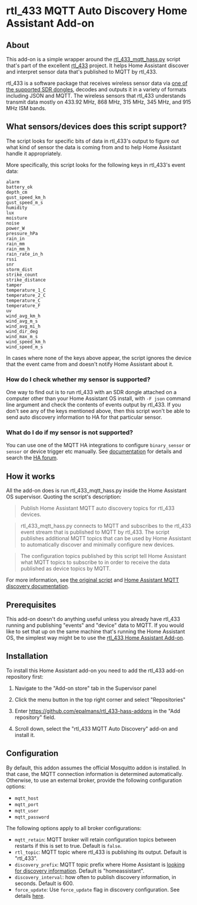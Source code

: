 # rtl_433 MQTT Auto Discovery Home Assistant Add-on

## About

This add-on is a simple wrapper around the [rtl_433_mqtt_hass.py](https://github.com/merbanan/rtl_433/blob/a20cd1a62caa52dad97e4a99f8373b2fba3986d9/examples/rtl_433_mqtt_hass.py) script that's part of the excellent [rtl_433](https://github.com/merbanan/rtl_433) project. It helps Home Assistant discover and interpret sensor data that's published to MQTT by rtl_433.

rtl_433 is a software package that receives wireless sensor data via [one of the supported SDR dongles](https://triq.org/rtl_433/HARDWARE.html), decodes and outputs it in a variety of formats including JSON and MQTT. The wireless sensors that rtl_433 understands transmit data mostly on 433.92 MHz, 868 MHz, 315 MHz, 345 MHz, and 915 MHz ISM bands.

## What sensors/devices does this script support?

The script looks for specific bits of data in rtl_433's output to figure out what kind of sensor the data is coming from and to help Home Assistant handle it appropriately.

More specifically, this script looks for the following keys in rtl_433's event data:
```
alarm
battery_ok
depth_cm
gust_speed_km_h
gust_speed_m_s
humidity
lux
moisture
noise
power_W
pressure_hPa
rain_in
rain_mm
rain_mm_h
rain_rate_in_h
rssi
snr
storm_dist
strike_count
strike_distance
tamper
temperature_1_C
temperature_2_C
temperature_C
temperature_F
uv
wind_avg_km_h
wind_avg_m_s
wind_avg_mi_h
wind_dir_deg
wind_max_m_s
wind_speed_km_h
wind_speed_m_s
```

In cases where none of the keys above appear, the script ignores the device that the event came from and doesn't notify Home Assistant about it.

### How do I check whether my sensor is supported?

One way to find out is to run rtl_433 with an SDR dongle attached on a computer other than your Home Assistant OS install, with `-F json` command line argument and check the contents of events output by rtl_433. If you don't see any of the keys mentioned above, then this script won't be able to send auto discovery information to HA for that particular sensor.

### What do I do if my sensor is not supported?

You can use one of the MQTT HA integrations to configure `binary_sensor` or `sensor` or device trigger etc manually. See [documentation](https://www.home-assistant.io/integrations/#search/mqtt) for details and search the [HA forum](https://community.home-assistant.io/search?q=mqtt%20sensor).

## How it works

All the add-on does is run rtl_433_mqtt_hass.py inside the Home Assistant OS supervisor. Quoting the script's description:

> Publish Home Assistant MQTT auto discovery topics for rtl_433 devices.

> rtl_433_mqtt_hass.py connects to MQTT and subscribes to the rtl_433 event stream that is published to MQTT by rtl_433. The script publishes additional MQTT topics that can be used by Home Assistant to automatically discover and minimally configure new devices.

> The configuration topics published by this script tell Home Assistant what MQTT topics to subscribe to in order to receive the data published as device topics by MQTT.

For more information, see [the original script](https://github.com/merbanan/rtl_433/blob/a20cd1a62caa52dad97e4a99f8373b2fba3986d9/examples/rtl_433_mqtt_hass.py) and [Home Assistant MQTT discovery documentation](https://www.home-assistant.io/docs/mqtt/discovery/).

## Prerequisites

This add-on doesn't do anything useful unless you already have rtl_433 running and publishing "events" and "device" data to MQTT. If you would like to set that up on the same machine that's running the Home Assistant OS, the simplest way might be to use the [rtl_433 Home Assistant Add-on](https://github.com/epalmans/rtl_433-hass-addons/tree/main/rtl_433).

## Installation

To install this Home Assistant add-on you need to add the rtl_433 add-on repository first:

 1. Navigate to the "Add-on store" tab in the Supervisor panel

 2. Click the menu button in the top right corner and select "Repositories"

 3. Enter https://github.com/epalmans/rtl_433-hass-addons in the "Add repository" field.

 4. Scroll down, select the "rtl_433 MQTT Auto Discovery" add-on and install it.

## Configuration

By default, this addon assumes the official Mosquitto addon is installed. In that case, the MQTT connection information is determined automatically. Otherwise, to use an external broker, provide the following configuration options:

* `mqtt_host`
* `mqtt_port`
* `mqtt_user`
* `mqtt_password`

The following options apply to all broker configurations:

* `mqtt_retain`: MQTT broker will retain configuration topics between restarts if this is set to true. Default is `false`.
* `rtl_topic`: MQTT topic where rtl_433 is publishing its output. Default is "rtl_433".
* `discovery_prefix`: MQTT topic prefix where Home Assistant is [looking for discovery information](https://www.home-assistant.io/docs/mqtt/discovery/#discovery_prefix). Default is "homeassistant".
* `discovery_interval`: how often to publish discovery information, in seconds. Default is 600.
* `force_update`: Use `force_update` flag in discovery configuration. See details [here](https://www.home-assistant.io/integrations/sensor.mqtt/#force_update).
